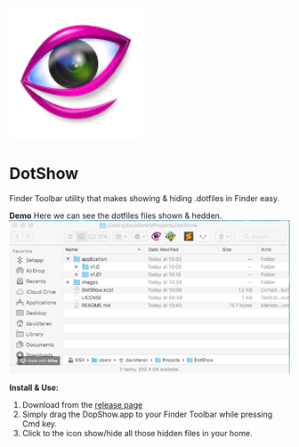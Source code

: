 
![icon_logo](https://github.com/davidteren/DotShow/blob/master/images/gwenview.png?raw=true)

# DotShow

Finder Toolbar utility that makes showing &amp; hiding .dotfiles in Finder easy.


**Demo** 
Here we can see the dotfiles files shown & hedden.
![demo](https://github.com/davidteren/DotShow/blob/master/images/DotShow.gif?raw=true)


**Install & Use:** 

 1. Download from the [release page](https://github.com/davidteren/DotShow/releases)
 2. Simply drag the DopShow.app to your Finder Toolbar while pressing Cmd key. 
 3. Click to the icon show/hide all those hidden files in your home. 
